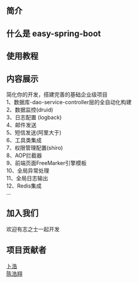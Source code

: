 ## 简介
## 什么是 easy-spring-boot
## 使用教程
## 内容展示
简化你的开发，搭建完善的基础企业级项目  
1、数据库-dao-service-controller层的全自动化构建  
2、数据监控(druid)  
3、日志配置 (logback)   
4、邮件发送  
5、短信发送(阿里大于)    
6、工具类集成    
7、权限管理配置(shiro)  
8、AOP拦截器  
9、前端页面FreeMarker引擎模板  
10、全局异常处理  
11、全局日志输出  
12、Redis集成  
...

## 加入我们  
欢迎有志之士一起开发  

## 项目贡献者    
[卜浩](https://github.com/kiwiflydream)  
[陈浩翔](https://github.com/chenhaoxiang)  
  
